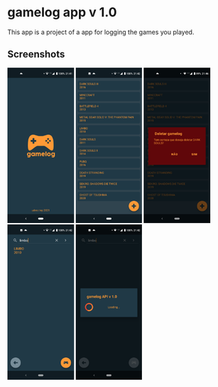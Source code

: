 
gamelog app v 1.0
===================================

This app is a project of a app for logging the games you played.

Screenshots
-------------

<img src="screenshots/1-op.png" height="350" alt="Screenshot"/> <img src="screenshots/2-ls.png" height="350" alt="Screenshot"/> <img src="screenshots/3-dl.png" height="350" alt="Screenshot"/> <img src="screenshots/4-rl.png" height="350" alt="Screenshot"/> <img src="screenshots/5-sc.png" height="350" alt="Screenshot"/>
